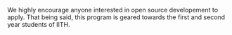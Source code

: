 We highly encourage anyone interested in open source developement to apply. That being said, this program is geared towards the first and second year students of IITH.
